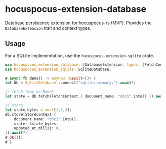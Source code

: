 # hocuspocus-extension-database

Database persistence extension for hocuspocus-rs (MVP). Provides the `DatabaseExtension` trait and context types.

## Usage

For a SQLite implementation, use the `hocuspocus-extension-sqlite` crate.

```rust
use hocuspocus_extension_database::{DatabaseExtension, types::{FetchContext, StoreContext}};
use hocuspocus_extension_sqlite::SqliteDatabase;

# async fn demo() -> anyhow::Result<()> {
let db = SqliteDatabase::connect("sqlite::memory:").await?;

// fetch (may be None)
let state = db.fetch(FetchContext { document_name: "doc1".into() }).await?;

// store
let state_bytes = vec![1,2,3];
db.store(StoreContext {
    document_name: "doc1".into(),
    state: &state_bytes,
    updated_at_millis: 0,
}).await?;
# Ok(())
# }
```
